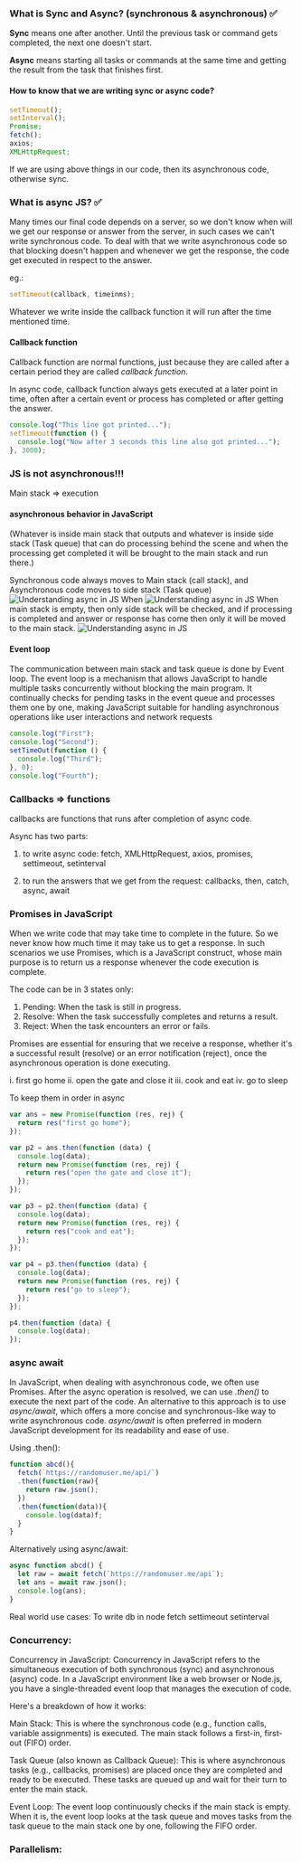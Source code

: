 ### What is Sync and Async? (synchronous & asynchronous) ✅

**Sync** means one after another. Until the previous task or command gets completed, the next one doesn't start.

**Async** means starting all tasks or commands at the same time and getting the result from the task that finishes first.

#### How to know that we are writing sync or async code?

```javascript
setTimeout();
setInterval();
Promise;
fetch();
axios;
XMLHttpRequest;
```

If we are using above things in our code, then its asynchronous code, otherwise sync.

### What is async JS? ✅

Many times our final code depends on a server, so we don't know when will we get our response or answer from the server, in such cases we can't write synchronous code. To deal with that we write asynchronous code so that blocking doesn't happen and whenever we get the response, the code get executed in respect to the answer.

eg.:

```javascript
setTimeout(callback, timeinms);
```

Whatever we write inside the callback function it will run after the time mentioned time.

#### Callback function

Callback function are normal functions, just because they are called after a certain period they are called _callback function_.

In async code, callback function always gets executed at a later point in time, often after a certain event or process has completed or after getting the answer.

```javascript
console.log("This line got printed...");
setTimeout(function () {
  console.log("Now after 3 seconds this line also got printed...");
}, 3000);
```

### JS is not asynchronous!!!

Main stack => execution

#### asynchronous behavior in JavaScript

(Whatever is inside main stack that outputs and whatever is inside side stack (Task queue) that can do processing behind the scene and when the processing get completed it will be brought to the main stack and run there.)

Synchronous code always moves to Main stack (call stack), and Asynchronous code moves to side stack (Task queue)
![Understanding async in JS](async-01.png)
When
![Understanding async in JS](async-02.png)
When main stack is empty, then only side stack will be checked, and if processing is completed and answer or response has come then only it will be moved to the main stack.
![Understanding async in JS](async-03.png)

#### Event loop

The communication between main stack and task queue is done by Event loop.
The event loop is a mechanism that allows JavaScript to handle multiple tasks concurrently without blocking the main program. It continually checks for pending tasks in the event queue and processes them one by one, making JavaScript suitable for handling asynchronous operations like user interactions and network requests

```javascript
console.log("First");
console.log("Second");
setTimeOut(function () {
  console.log("Third");
}, 0);
console.log("Fourth");
```

<!-- ### Whole story of Async -->

<!-- ### Single threading and multi threading -->

### Callbacks => functions

callbacks are functions that runs after completion of async code.

Async has two parts:

1. to write async code:
   fetch,
   XMLHttpRequest,
   axios,
   promises,
   settimeout,
   setinterval

2. to run the answers that we get from the request:
   callbacks,
   then, catch,
   async, await

### Promises in JavaScript

When we write code that may take time to complete in the future. So we never know how much time it may take us to get a response. In such scenarios we use Promises, which is a JavaScript construct, whose main purpose is to return us a response whenever the code execution is complete.

The code can be in 3 states only:

1. Pending: When the task is still in progress.
2. Resolve: When the task successfully completes and returns a result.
3. Reject: When the task encounters an error or fails.

Promises are essential for ensuring that we receive a response, whether it's a successful result (resolve) or an error notification (reject), once the asynchronous operation is done executing.

i. first go home
ii. open the gate and close it
iii. cook and eat
iv. go to sleep

To keep them in order in async

```javascript
var ans = new Promise(function (res, rej) {
  return res("first go home");
});

var p2 = ans.then(function (data) {
  console.log(data);
  return new Promise(function (res, rej) {
    return res("open the gate and close it");
  });
});

var p3 = p2.then(function (data) {
  console.log(data);
  return new Promise(function (res, rej) {
    return res("cook and eat");
  });
});

var p4 = p3.then(function (data) {
  console.log(data);
  return new Promise(function (res, rej) {
    return res("go to sleep");
  });
});

p4.then(function (data) {
  console.log(data);
});
```

### async await

In JavaScript, when dealing with asynchronous code, we often use Promises. After the async operation is resolved, we can use _.then()_ to execute the next part of the code. An alternative to this approach is to use _async/await_, which offers a more concise and synchronous-like way to write asynchronous code. _async/await_ is often preferred in modern JavaScript development for its readability and ease of use.

Using .then():

```javascript
function abcd(){
  fetch(`https://randomuser.me/api/`)
  .then(function(raw){
    return raw.json();
  })
  .then(function(data)){
    console.log(data)f;
  }
}
```

Alternatively using async/await:

```javascript
async function abcd() {
  let raw = await fetch(`https://randomuser.me/api`);
  let ans = await raw.json();
  console.log(ans);
}
```

Real world use cases:
To write db in node
fetch
settimeout
setinterval

### Concurrency:

Concurrency in JavaScript: Concurrency in JavaScript refers to the simultaneous execution of both synchronous (sync) and asynchronous (async) code. In a JavaScript environment like a web browser or Node.js, you have a single-threaded event loop that manages the execution of code.

Here's a breakdown of how it works:

Main Stack: This is where the synchronous code (e.g., function calls, variable assignments) is executed. The main stack follows a first-in, first-out (FIFO) order.

Task Queue (also known as Callback Queue): This is where asynchronous tasks (e.g., callbacks, promises) are placed once they are completed and ready to be executed. These tasks are queued up and wait for their turn to enter the main stack.

Event Loop: The event loop continuously checks if the main stack is empty. When it is, the event loop looks at the task queue and moves tasks from the task queue to the main stack one by one, following the FIFO order.

### Parallelism:
